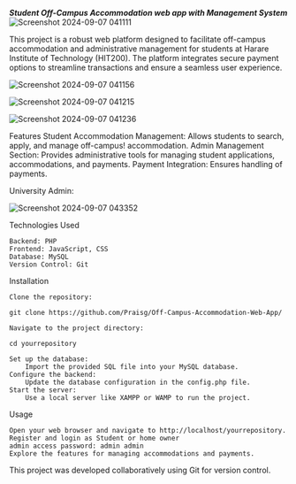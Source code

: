 <b>*Student Off-Campus Accommodation web app with Management System*</b>
![Screenshot 2024-09-07 041111](https://github.com/user-attachments/assets/48502d7c-7269-4e3c-b9ee-3bc931e2b38e)

This project is a robust web platform designed to facilitate off-campus accommodation and administrative management for students at Harare Institute of Technology (HIT200). The platform integrates secure payment options to streamline transactions and ensure a seamless user experience.

![Screenshot 2024-09-07 041156](https://github.com/user-attachments/assets/8dd2d150-4337-490a-81f0-79c9aa8fe3d5)


![Screenshot 2024-09-07 041215](https://github.com/user-attachments/assets/b8f4c284-dca2-405c-8e02-414d3088054d)


![Screenshot 2024-09-07 041236](https://github.com/user-attachments/assets/163b3d1d-fdae-4e10-b929-1b53746c133a)

Features
    Student Accommodation Management: Allows students to search, apply, and manage off-campus!
 accommodation.
    Admin Management Section: Provides administrative tools for managing student applications, accommodations, and payments.
    Payment Integration: Ensures handling of payments.

 University Admin:

![Screenshot 2024-09-07 043352](https://github.com/user-attachments/assets/e9f2f739-3f1e-44c5-ba12-4d7b3d806029)

Technologies Used

    Backend: PHP
    Frontend: JavaScript, CSS
    Database: MySQL
    Version Control: Git

Installation

    Clone the repository:

    git clone https://github.com/Praisg/Off-Campus-Accommodation-Web-App/

    Navigate to the project directory:

    cd yourrepository

    Set up the database:
        Import the provided SQL file into your MySQL database.
    Configure the backend:
        Update the database configuration in the config.php file.
    Start the server:
        Use a local server like XAMPP or WAMP to run the project.

Usage

    Open your web browser and navigate to http://localhost/yourrepository.
    Register and login as Student or home owner
    admin access password: admin admin
    Explore the features for managing accommodations and payments.



This project was developed collaboratively using Git for version control. 
